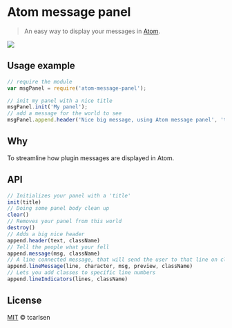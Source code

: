 # Atom message panel

> An easy way to display your messages in [Atom](http://atom.io).

![](https://dl.dropboxusercontent.com/u/2714001/atom-message-panel.jpg)

## Usage example

```javascript
// require the module
var msgPanel = require('atom-message-panel');

// init my panel with a nice title
msgPanel.init('My panel');
// add a message for the world to see
msgPanel.append.header('Nice big message, using Atom message panel', 'text-info');
```

## Why

To streamline how plugin messages are displayed in Atom.

## API

```javascript
// Initializes your panel with a 'title'
init(title)
// Doing some panel body clean up
clear()
// Removes your panel from this world
destroy()
// Adds a big nice header
append.header(text, className)
// Tell the people what your fell
append.message(msg, className)
// A line connected message, that will send the user to that line on click
append.lineMessage(line, character, msg, preview, className)
// Lets you add classes to specific line numbers
append.lineIndicators(lines, className)
```

## License

[MIT](http://opensource.org/licenses/MIT) © tcarlsen
